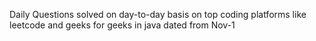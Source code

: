 Daily Questions solved on day-to-day basis on top coding platforms like leetcode and geeks for geeks in java dated from Nov-1
